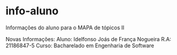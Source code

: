 # info-aluno
Informações do aluno para o MAPA de tópicos II

Novas Informações:
Aluno: Idelfonso Joás de França Nogueira
R.A: 21186847-5
Curso: Bacharelado em Engenharia de Software
